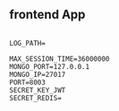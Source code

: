 ## frontend App


```

LOG_PATH=

MAX_SESSION_TIME=36000000
MONGO_PORT=127.0.0.1
MONGO_IP=27017
PORT=8003
SECRET_KEY_JWT
SECRET_REDIS=

```

##
